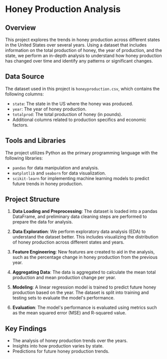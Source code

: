 # Honey Production Analysis

## Overview
This project explores the trends in honey production across different states in the United States over several years. Using a dataset that includes information on the total production of honey, the year of production, and the state, we perform an in-depth analysis to understand how honey production has changed over time and identify any patterns or significant changes.

## Data Source
The dataset used in this project is `honeyproduction.csv`, which contains the following columns:
- `state`: The state in the US where the honey was produced.
- `year`: The year of honey production.
- `totalprod`: The total production of honey (in pounds).
- Additional columns related to production specifics and economic factors.

## Tools and Libraries
The project utilizes Python as the primary programming language with the following libraries:
- `pandas` for data manipulation and analysis.
- `matplotlib` and `seaborn` for data visualization.
- `scikit-learn` for implementing machine learning models to predict future trends in honey production.

## Project Structure
1. **Data Loading and Preprocessing**: The dataset is loaded into a pandas DataFrame, and preliminary data cleaning steps are performed to prepare the data for analysis.

2. **Data Exploration**: We perform exploratory data analysis (EDA) to understand the dataset better. This includes visualizing the distribution of honey production across different states and years.

3. **Feature Engineering**: New features are created to aid in the analysis, such as the percentage change in honey production from the previous year.

4. **Aggregating Data**: The data is aggregated to calculate the mean total production and mean production change per year.

5. **Modeling**: A linear regression model is trained to predict future honey production based on the year. The dataset is split into training and testing sets to evaluate the model's performance.

6. **Evaluation**: The model's performance is evaluated using metrics such as the mean squared error (MSE) and R-squared value.

## Key Findings
- The analysis of honey production trends over the years.
- Insights into how production varies by state.
- Predictions for future honey production trends.

